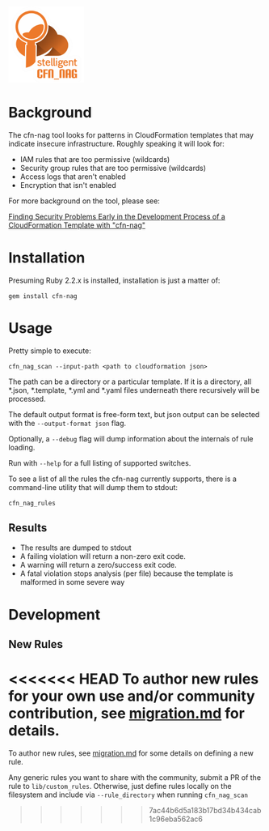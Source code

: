 <img src="logo.png?raw=true" width="150">
<br/>

# Background
The cfn-nag tool looks for patterns in CloudFormation templates that may indicate insecure infrastructure.
Roughly speaking it will look for:

* IAM rules that are too permissive (wildcards)
* Security group rules that are too permissive (wildcards)
* Access logs that aren't enabled
* Encryption that isn't enabled

For more background on the tool, please see:  

[Finding Security Problems Early in the Development Process of a CloudFormation Template with "cfn-nag"](https://stelligent.com/2016/04/07/finding-security-problems-early-in-the-development-process-of-a-cloudformation-template-with-cfn-nag/)

# Installation
Presuming Ruby 2.2.x is installed, installation is just a matter of:

    gem install cfn-nag

# Usage
Pretty simple to execute:

    cfn_nag_scan --input-path <path to cloudformation json>

The path can be a directory or a particular template.  If it is a directory, all \*.json, \*.template, \*.yml and \*.yaml files underneath
there recursively will be processed.

The default output format is free-form text, but json output can be selected with the `--output-format json` flag.    

Optionally, a `--debug` flag will dump information about the internals of rule loading.

Run with `--help` for a full listing of supported switches.

To see a list of all the rules the cfn-nag currently supports, there is a command-line utility that will dump them to stdout:

    cfn_nag_rules

## Results
* The results are dumped to stdout
* A failing violation will return a non-zero exit code.
* A warning will return a zero/success exit code.
* A fatal violation stops analysis (per file) because the template is malformed in some severe way

# Development

## New Rules

<<<<<<< HEAD
To author new rules for your own use and/or community contribution, see [migration.md](migration.md) for details.
=======
To author new rules, see [migration.md](migration.md) for some details on defining a new rule.

Any generic rules you want to share with the community, submit a PR of the rule to `lib/custom_rules`.  Otherwise,
just define rules locally on the filesystem and include via `--rule_directory` when running `cfn_nag_scan`
>>>>>>> 7ac44b6d5a183b17bd34b434cab1c96eba562ac6
